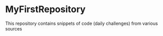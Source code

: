 # MyFirstRepository
This repository contains snippets of code (daily challenges) from various sources
